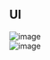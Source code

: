 ## UI

![image](https://github.com/user-attachments/assets/cefd034e-06b7-4358-92c6-fa042c56cfa7)
<br>
![image](https://github.com/user-attachments/assets/5dabd6c5-b014-4692-b783-6a36cff7c16d)
